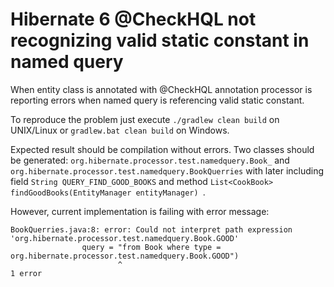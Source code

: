 # Hibernate 6 @CheckHQL not recognizing valid static constant in named query

When entity class is annotated with @CheckHQL annotation processor is reporting errors when named query is 
referencing valid static constant.

To reproduce the problem just execute `./gradlew clean build` on UNIX/Linux or `gradlew.bat clean build` on Windows. 

Expected result should be compilation without errors. Two classes should be generated:
`org.hibernate.processor.test.namedquery.Book_`
and
`org.hibernate.processor.test.namedquery.BookQuerries`
with later including field `String QUERY_FIND_GOOD_BOOKS` and method `List<CookBook> findGoodBooks(EntityManager entityManager) `.

However, current implementation is failing with error message:

```
BookQuerries.java:8: error: Could not interpret path expression 'org.hibernate.processor.test.namedquery.Book.GOOD'
                query = "from Book where type = org.hibernate.processor.test.namedquery.Book.GOOD")
                        ^
1 error

```

